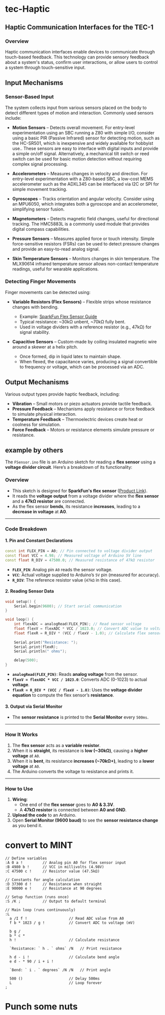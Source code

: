 # tec-Haptic

## Haptic Communication Interfaces for the TEC-1

### Overview
Haptic communication interfaces enable devices to communicate through touch-based feedback. This technology can provide sensory feedback about a system's status, confirm user interactions, or allow users to control a system through touch-sensitive input.

## Input Mechanisms
### Sensor-Based Input
The system collects input from various sensors placed on the body to detect different types of motion and interaction. Commonly used sensors include:

- **Motion Sensors** – Detects overall movement. For entry-level experimentation using an SBC running a Z80 with simple I/O, consider using a basic PIR (Passive Infrared) sensor for detecting motion, such as the HC-SR501, which is inexpensive and widely available for hobbyist use.. These sensors are easy to interface with digital inputs and provide a simple on/off signal. Alternatively, a mechanical tilt switch or reed switch can be used for basic motion detection without requiring complex signal processing.

- **Accelerometers** – Measures changes in velocity and direction. For entry-level experimentation with a Z80-based SBC, a low-cost MEMS accelerometer such as the ADXL345 can be interfaced via I2C or SPI for simple movement tracking.
  
- **Gyroscopes** – Tracks orientation and angular velocity. Consider using an MPU6050, which integrates both a gyroscope and an accelerometer, simplifying sensor fusion.
  
- **Magnetometers** – Detects magnetic field changes, useful for directional tracking. The HMC5883L is a commonly used module that provides digital compass capabilities.
  
- **Pressure Sensors** –  Measures applied force or touch intensity. Simple force-sensitive resistors (FSRs) can be used to detect pressure changes and provide an easy-to-read analog signal.
  
- **Skin Temperature Sensors** – Monitors changes in skin temperature. The MLX90614 infrared temperature sensor allows non-contact temperature readings, useful for wearable applications.
  

### Detecting Finger Movements
Finger movements can be detected using:

- **Variable Resistors (Flex Sensors)** – Flexible strips whose resistance changes with bending.
  - Example: [SparkFun Flex Sensor Guide](https://learn.sparkfun.com/tutorials/flex-sensor-hookup-guide/all)
  - Typical resistance: ~30kΩ unbent, ~70kΩ fully bent.
  - Used in voltage dividers with a reference resistor (e.g., 47kΩ) for signal stability.

- **Capacitive Sensors** – Custom-made by coiling insulated magnetic wire around a skewer at a helix pitch.
  - Once formed, dip in liquid latex to maintain shape.
  - When flexed, the capacitance varies, producing a signal convertible to frequency or voltage, which can be processed via an ADC.

## Output Mechanisms
Various output types provide haptic feedback, including:

- **Vibration** – Small motors or piezo actuators provide tactile feedback.
- **Pressure Feedback** – Mechanisms apply resistance or force feedback to simulate physical interaction.
- **Temperature Feedback** – Thermoelectric devices create heat or coolness for simulation.
- **Force Feedback** – Motors or resistance elements simulate pressure or resistance.

## example by others

The `FSensor.ino` file is an Arduino sketch for reading a **flex sensor** using a **voltage divider circuit**. Here’s a breakdown of its functionality:

### **Overview**
- This sketch is designed for **SparkFun's flex sensor** ([Product Link](https://www.sparkfun.com/products/10264)).
- It reads the **voltage output** from a voltage divider where the **flex sensor** and a **47kΩ resistor** are connected.
- As the flex sensor **bends**, its resistance **increases**, leading to a **decrease in voltage** at **A0**.

---

### **Code Breakdown**
#### **1. Pin and Constant Declarations**
```cpp
const int FLEX_PIN = A0; // Pin connected to voltage divider output
const float VCC = 4.98; // Measured voltage of Arduino 5V line
const float R_DIV = 47500.0; // Measured resistance of 47kΩ resistor
```
- **`FLEX_PIN`**: Analog pin `A0` reads the sensor voltage.
- **`VCC`**: Actual voltage supplied to Arduino’s `5V` pin (measured for accuracy).
- **`R_DIV`**: The reference resistor value (`47kΩ` in this case).

#### **2. Reading Sensor Data**
```cpp
void setup() {
    Serial.begin(9600); // Start serial communication
}

void loop() {
    int flexADC = analogRead(FLEX_PIN); // Read sensor voltage
    float flexV = flexADC * VCC / 1023.0; // Convert ADC value to voltage
    float flexR = R_DIV * (VCC / flexV - 1.0); // Calculate flex sensor resistance
    
    Serial.print("Resistance: ");
    Serial.print(flexR);
    Serial.println(" ohms");

    delay(500);
}
```
- **`analogRead(FLEX_PIN)`**: Reads **analog voltage** from the sensor.
- **`flexV = flexADC * VCC / 1023.0`**: Converts ADC (0-1023) to actual **voltage**.
- **`flexR = R_DIV * (VCC / flexV - 1.0)`**: Uses the **voltage divider equation** to compute the flex sensor’s **resistance**.

#### **3. Output via Serial Monitor**
- The **sensor resistance** is printed to the **Serial Monitor** every `500ms`.

---

### **How It Works**
1. The **flex sensor** acts as a **variable resistor**.
2. When it is **straight**, its resistance is **low (~30kΩ)**, causing a **higher voltage** at `A0`.
3. When it is **bent**, its resistance **increases (~70kΩ+)**, leading to a **lower voltage** at `A0`.
4. The Arduino converts the voltage to resistance and prints it.

---

### **How to Use**
1. **Wiring**:
   - One end of the **flex sensor** goes to **A0 & 3.3V**. 
   - A **47kΩ resistor** is connected between **A0 and GND**.
2. **Upload the code** to an Arduino.
3. Open **Serial Monitor (9600 baud)** to see the **sensor resistance change** as you bend it.

# convert to MINT
```
// Define variables 
:A 0 a !         // Analog pin A0 for flex sensor input
:B 4980 b !      // VCC in millivolts (4.98V)  
:C 47500 c !     // Resistor value (47.5kΩ)

// Constants for angle calculation
:D 37300 d !     // Resistance when straight
:E 90000 e !     // Resistance at 90 degrees

// Setup function (runs once)  
:S /K ;          // Output to default terminal

// Main loop (runs continuously)
:L
  a /I f !                   // Read ADC value from A0   
  f b * 1023 / g !           // Convert ADC to voltage (mV)

  b g / 
  b * c *
  h !                        // Calculate resistance
      
  `Resistance: ` h . ` ohms` /N   // Print resistance
        
  h d - i !                  // Calculate bend angle  
  e d - * 90 / i + i !
        
  `Bend: ` i . ` degrees` /N /N   // Print angle

  500 ()                     // Delay 500ms      
  L                          // Loop forever
;
```

# Punch some nuts




 

